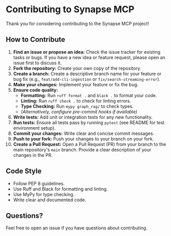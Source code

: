 # Contributing to Synapse MCP

Thank you for considering contributing to the Synapse MCP project!

## How to Contribute

1.  **Find an issue or propose an idea:** Check the issue tracker for existing tasks or bugs. If you have a new idea or feature request, please open an issue first to discuss it.
2.  **Fork the repository:** Create your own copy of the repository.
3.  **Create a branch:** Create a descriptive branch name for your feature or bug fix (e.g., `feat/add-cli-ingestion` or `fix/search-streaming-error`).
4.  **Make your changes:** Implement your feature or fix the bug.
5.  **Ensure code quality:**
    *   **Formatting:** Run `ruff format .` and `black .` to format your code.
    *   **Linting:** Run `ruff check .` to check for linting errors.
    *   **Type Checking:** Run `mypy graph_rag/` to check types.
    *   *(Alternatively, configure pre-commit hooks if available)*
6.  **Write tests:** Add unit or integration tests for any new functionality.
7.  **Run tests:** Ensure all tests pass by running `pytest` (see README for test environment setup).
8.  **Commit your changes:** Write clear and concise commit messages.
9.  **Push to your fork:** Push your changes to your branch on your fork.
10. **Create a Pull Request:** Open a Pull Request (PR) from your branch to the main repository's `main` branch. Provide a clear description of your changes in the PR.

## Code Style

*   Follow PEP 8 guidelines.
*   Use Ruff and Black for formatting and linting.
*   Use MyPy for type checking.
*   Write clear and documented code.

## Questions?

Feel free to open an issue if you have questions about contributing. 